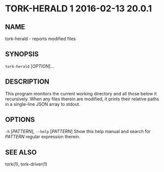 # TORK-HERALD 1 2016-02-13 20.0.1

## NAME

tork-herald - reports modified files

## SYNOPSIS

`tork-herald` [*OPTION*]...

## DESCRIPTION

This program monitors the current working directory and all those below it
recursively.  When any files therein are modified, it prints their relative
paths in a single-line JSON array to stdout.

## OPTIONS

`-h` [*PATTERN*], `--help` [*PATTERN*]
  Show this help manual and search for *PATTERN* regular expression therein.

## SEE ALSO

tork(1), tork-driver(1)